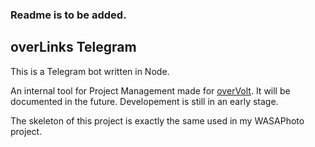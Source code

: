 ### Readme is to be added.

## overLinks Telegram

This is a Telegram bot written in Node.

An internal tool for Project Management made for [overVolt](https://www.youtube.com/@overVolt).
It will be documented in the future. Developement is still in an early stage.

The skeleton of this project is exactly the same used in my WASAPhoto project.
